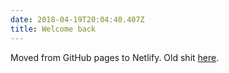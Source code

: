 ```yaml
---
date: 2018-04-19T20:04:40.407Z
title: Welcome back
---
```

Moved from GitHub pages to Netlify. Old shit [here](https://atmos.github.io).
